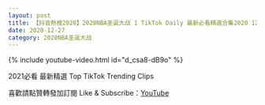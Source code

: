 ```yaml
---
layout: post
title: 【抖音熱搜2020】2020NBA圣诞大战 1 TikTok Daily 最新必看精選合集2020 12 27
date: 2020-12-27
category: 2020NBA圣诞大战
---
```


{% include youtube-video.html id="d_csa8-dB9o" %}

2021必看 最新精選 Top TikTok Trending Clips

喜歡請點贊轉發加訂閱 Like & Subscribe：[YouTube](https://www.youtube.com/channel/UCAoR7VcanIPd04uEq_GIylA/videos)

